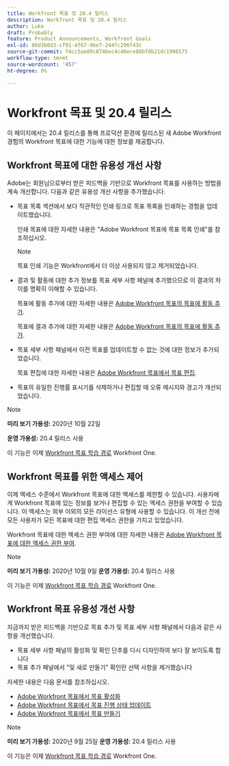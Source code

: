 ```yaml
---
title: Workfront 목표 및 20.4 릴리스
description: Workfront 목표 및 20.4 릴리스
author: Luke
draft: Probably
feature: Product Announcements, Workfront Goals
exl-id: 86d3b8d3-cf91-4f67-9be7-244fc296f43c
source-git-commit: f4cc5ae89c8746ec4c40ece88bfdb21dc1996575
workflow-type: tm+mt
source-wordcount: '457'
ht-degree: 0%

---
```


# Workfront 목표 및 20.4 릴리스

이 페이지에서는 20.4 릴리스를 통해 프로덕션 환경에 릴리스된 새 Adobe Workfront 경험의 Workfront 목표에 대한 기능에 대한 정보를 제공합니다.

## Workfront 목표에 대한 유용성 개선 사항

Adobe는 회원님으로부터 받은 피드백을 기반으로 Workfront 목표를 사용하는 방법을 계속 개선합니다. 다음과 같은 유용성 개선 사항을 추가했습니다.

* 목표 목록 섹션에서 보다 직관적인 인쇄 링크로 목표 목록을 인쇄하는 경험을 업데이트했습니다.

   인쇄 목표에 대한 자세한 내용은 &quot;Adobe Workfront 목표에 목표 목록 인쇄&quot;를 참조하십시오.

   >[!NOTE]
   >
   >  목표 인쇄 기능은 Workfront에서 더 이상 사용되지 않고 제거되었습니다.


* 결과 및 활동에 대한 추가 정보를 목표 세부 사항 패널에 추가했으므로 이 결과의 차이를 명확히 이해할 수 있습니다.

   목표에 활동 추가에 대한 자세한 내용은 [Adobe Workfront 목표의 목표에 활동 추가](../../../workfront-goals/results-and-activities/add-activities-to-goals.md).

   목표에 결과 추가에 대한 자세한 내용은 [Adobe Workfront 목표의 목표에 활동 추가](../../../workfront-goals/results-and-activities/add-activities-to-goals.md).

* 목표 세부 사항 패널에서 이전 목표를 업데이트할 수 없는 것에 대한 정보가 추가되었습니다.

   목표 편집에 대한 자세한 내용은 [Adobe Workfront 목표에서 목표 편집](../../../workfront-goals/goal-management/edit-goals.md).

* 목표의 유일한 진행률 표시기를 삭제하거나 편집할 때 오류 메시지와 경고가 개선되었습니다.

>[!NOTE]
>
>**미리 보기 가용성:** 2020년 10월 22일
>
>**운영 가용성:** 20.4 릴리스 사용

이 기능은 이제 [Workfront 목표 학습 경로](https://one.workfront.com/s/getting-started?tabset-9473f=c292c) Workfront One.

## Workfront 목표를 위한 액세스 제어

이제 액세스 수준에서 Workfront 목표에 대한 액세스를 제한할 수 있습니다. 사용자에게 Workfront 목표에 있는 정보를 보거나 편집할 수 있는 액세스 권한을 부여할 수 있습니다. 이 액세스는 외부 이외의 모든 라이선스 유형에 사용할 수 있습니다. 이 개선 전에 모든 사용자가 모든 목표에 대한 편집 액세스 권한을 가지고 있었습니다.

Workfront 목표에 대한 액세스 권한 부여에 대한 자세한 내용은 [Adobe Workfront 목표에 대한 액세스 권한 부여](../../../administration-and-setup/add-users/configure-and-grant-access/grant-access-goals.md).

>[!NOTE]
**미리 보기 가용성:** 2020년 10월 9일
**운영 가용성:** 20.4 릴리스 사용

이 기능은 이제 [Workfront 목표 학습 경로](https://one.workfront.com/s/getting-started?tabset-9473f=c292c) Workfront One.

## Workfront 목표 유용성 개선 사항

지금까지 받은 피드백을 기반으로 목표 추가 및 목표 세부 사항 패널에서 다음과 같은 사항을 개선했습니다.

* 목표 세부 사항 패널의 활성화 및 확인 단추를 다시 디자인하여 보다 잘 보이도록 합니다 
* 목표 추가 패널에서 &quot;및 새로 만들기&quot; 확인란 선택 사항을 제거했습니다

자세한 내용은 다음 문서를 참조하십시오.

* [Adobe Workfront 목표에서 목표 활성화](../../../workfront-goals/goal-management/activate-goals.md)
* [Adobe Workfront 목표에서 목표 진행 상태 업데이트](../../../workfront-goals/goal-review-and-workfront-goals-sections/check-in-goals.md)
* [Adobe Workfront 목표에서 목표 만들기](../../../workfront-goals/goal-management/create-goals.md)

>[!NOTE]
**미리 보기 가용성:** 2020년 9월 25일
**운영 가용성:** 20.4 릴리스 사용

이 기능은 이제 [Workfront 목표 학습 경로](https://one.workfront.com/s/getting-started?tabset-9473f=c292c) Workfront One.
